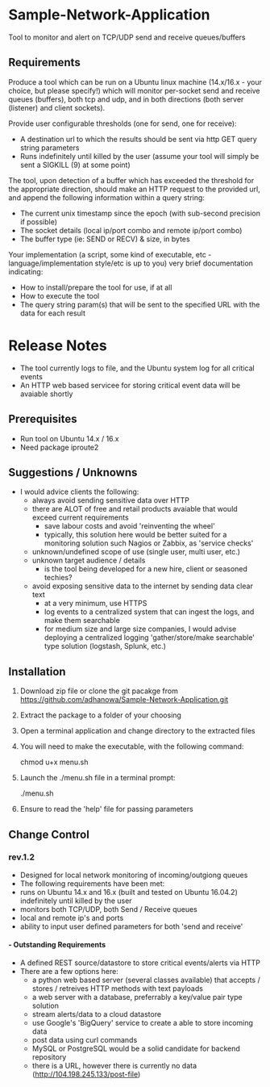 # Sample-Network-Application
Tool to monitor and alert on TCP/UDP send and receive queues/buffers

## Requirements

Produce a tool which can be run on a Ubuntu linux machine (14.x/16.x - your choice, but please specify!) which will monitor per-socket send and receive queues (buffers), both tcp and udp, and in both directions (both server (listener) and client sockets).

Provide user configurable thresholds (one for send, one for receive):
  - A destination url to which the results should be sent via http GET query string parameters
  - Runs indefinitely until killed by the user (assume your tool will simply be sent a SIGKILL (9) at some point)

The tool, upon detection of a buffer which has exceeded the threshold for the appropriate direction, should make an HTTP request to the provided url, and append the following information within a query string:

  - The current unix timestamp since the epoch (with sub-second precision if possible)
  - The socket details (local ip/port combo and remote ip/port combo)
  - The buffer type (ie: SEND or RECV) & size, in bytes

Your implementation (a script, some kind of executable, etc - language/implementation style/etc is up to you) very brief documentation indicating:

  - How to install/prepare the tool for use, if at all
  - How to execute the tool
  - The query string param(s) that will be sent to the specified URL with the data for each result

# Release Notes

 - The tool currently logs to file, and the Ubuntu system log for all critical events
 - An HTTP web based servicee for storing critical event data will be avaiable shortly

## Prerequisites
 - Run tool on Ubuntu 14.x / 16.x
 - Need package iproute2

## Suggestions / Unknowns
 - I would advice clients the following:
     - always avoid sending sensitive data over HTTP
     - there are ALOT of free and retail products avaiable that would exceed current requirements
       - save labour costs and avoid 'reinventing the wheel'
       - typically, this solution here would be better suited for a monitoring solution
         such Nagios or Zabbix, as 'service checks'
     - unknown/undefined scope of use (single user, multi user, etc.)
     - unknown target audience / details
         - is the tool being developed for a new hire, client or seasoned techies?
     - avoid exposing sensitive data to the internet by sending data clear text
        - at a very minimum, use HTTPS
        - log events to a centralized system that can ingest the logs, and make them searchable
        - for medium size and large size companies, I would advise deploying a centralized logging
          'gather/store/make searchable' type solution (logstash, Splunk, etc.)

## Installation

1. Download zip file or clone the git pacakge from https://github.com/adhanowa/Sample-Network-Application.git
2. Extract the package to a folder of your choosing
3. Open a terminal application and change directory to the extracted files
4. You will need to make the executable, with the following command:

    chmod u+x menu.sh

5. Launch the ./menu.sh file in a terminal prompt:

    ./menu.sh

6. Ensure to read the 'help' file for passing parameters

## Change Control

### rev.1.2

 - Designed for local network monitoring of incoming/outgiong queues
 - The following requirements have been met:
  - runs on Ubuntu 14.x and 16.x (built and tested on Ubuntu 16.04.2) indefinitely until killed by the user
  - monitors both TCP/UDP, both Send / Receive queues
  - local and remote ip's and ports
  - ability to input user defined parameters for both 'send and receive'

#### - Outstanding Requirements
- A defined REST source/datastore to store critical events/alerts via HTTP
 - There are a few options here:
    - a python web based server (several classes available) that accepts / stores / retreives HTTP methods with text payloads
    - a web server with a database, preferrably a key/value pair type solution
    - stream alerts/data to a cloud datastore
    - use Google's 'BigQuery' service to create a able to store incoming data
    - post data using curl commands
    - MySQL or PostgreSQL would be a solid candidate for backend repository
    - there is a URL, however there is currently no data (http://104.198.245.133/post-file)



